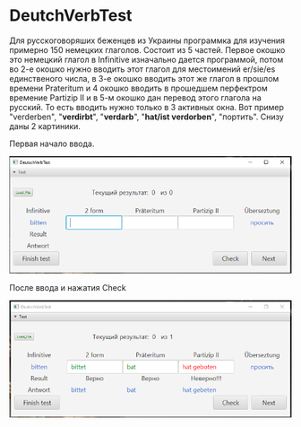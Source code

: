 # DeutchVerbTest
Для русскоговоряших беженцев из Украины программка для изучения примерно 150 немецких глаголов. Состоит из 5 частей. Первое окошко это немецкий глагол в Infinitive изначально дается программой, потом во 2-е окошко нужно вводить этот глагол для местоимений er/sie/es единственого числа, в 3-е окошко вводить этот же глагол в прошлом времени Prateritum и 4 окошко вводить в прошедшем перфектром времение Partizip II
и в 5-м окошко дан перевод этого глагола на русский. То есть вводить нужно только в 3 активных окна. Вот пример "verderben", "**verdirbt**", "**verdarb**", "**hat/ist verdorben**", "портить".
Снизу даны 2 картиники. 

Первая начало ввода.

 ![Image](/src/sample/mylibrary/Deutch_programm.PNG)
 
 После ввода и нажатия Check 
 
 ![Image](/src/sample/mylibrary/Deutch_programm_result.PNG)
